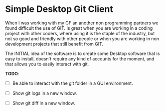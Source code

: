 # Simple Desktop Git Client

When I was working with my GF an another non programming partners we found
difficult the use of GIT. Is great when you are working in a coding project
with other coders, where using it is the staple of the industry, but not so
good and friendly with other people or when you are working in non development
projects that still benefit from GIT.

The INITIAL idea of the software is to create some Desktop software that is
easy to install, doesn't require any kind of accounts for the moment, and that
allows you to easily interact with git.

**TODO**:
- [ ] Be able to interact with the git folder in a GUI environment.
- [ ] Show git logs in a new window.
- [ ] Show git diff in a new window.

